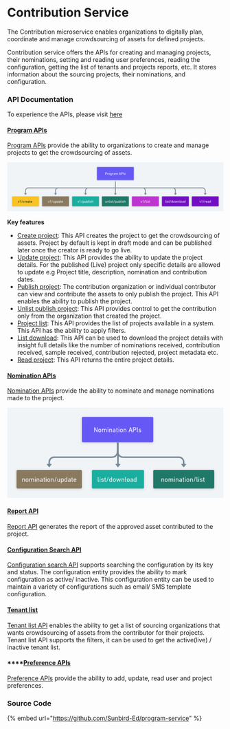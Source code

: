 # Contribution Service

The Contribution microservice enables organizations to digitally plan, coordinate and manage crowdsourcing of assets for defined projects.

Contribution service offers the APIs for creating and managing projects, their nominations, setting and reading user preferences, reading the configuration, getting the list of tenants and projects reports, etc. It stores information about the sourcing projects, their nominations, and configuration.

### API Documentation

To experience the APIs, please visit [here](http://docs.sunbird.org/latest/apis/programsapi/)

#### [Program APIs](http://docs.sunbird.org/latest/apis/programsapi/#tag/Program-CRUD)

[Program APIs](http://docs.sunbird.org/latest/apis/programsapi/#tag/Program-CRUD) provide the ability to organizations to create and manage projects to get the crowdsourcing of assets.

![](<../../../.gitbook/assets/Program APIs (1).png>)

**Key features**

* [Create project](http://docs.sunbird.org/latest/apis/programsapi/#operation/CreateProgram200Success): This API creates the project to get the crowdsourcing of assets. Project by default is kept in draft mode and can be published later once the creator is ready to go live.&#x20;
* [Update project](http://docs.sunbird.org/latest/apis/programsapi/#operation/ProgramUpdate200Success): This API provides the ability to update the project details. For the published (Live) project only specific details are allowed to update e.g Project title, description, nomination and contribution dates.
* [Publish project](http://docs.sunbird.org/latest/apis/programsapi/#operation/Program-Publish200Success): The contribution organization or individual contributor can view and contribute the assets to only publish the project. This API enables the ability to publish the project.
* [Unlist publish project](http://docs.sunbird.org/latest/apis/programsapi/#operation/Unlist-Publish400BadRequest): This API provides control to get the contribution only from the organization that created the project.
* [Project list](http://docs.sunbird.org/latest/apis/programsapi/#operation/ProgramListsuccess-200): This API provides the list of projects available in a system. This API has the ability to apply filters.
* [List download](http://docs.sunbird.org/latest/apis/programsapi/#operation/ListDownload200Success): This API can be used to download the project details with insight full details like the number of nominations received, contribution received, sample received, contribution rejected, project metadata etc.
* [Read project](http://docs.sunbird.org/latest/apis/programsapi/#operation/Read-Program-200-Success): This API returns the entire project details.

#### [Nomination APIs](http://docs.sunbird.org/latest/apis/programsapi/#tag/Nomination)

[Nomination APIs](http://docs.sunbird.org/latest/apis/programsapi/#tag/Nomination) provide the ability to nominate and manage nominations made to the project.&#x20;

![](../../../.gitbook/assets/nomination.png)

#### [Report API](http://docs.sunbird.org/latest/apis/programsapi/#tag/Report)

[Report API](http://docs.sunbird.org/latest/apis/programsapi/#tag/Report) generates the report of the approved asset contributed to the project.

#### [Configuration Search API](http://docs.sunbird.org/latest/apis/programsapi/#tag/Configuration)

[Configuration search API](http://docs.sunbird.org/latest/apis/programsapi/#tag/Configuration) supports searching the configuration by its key and status. The configuration entity provides the ability to mark configuration as active/ inactive. This configuration entity can be used to maintain a variety of configurations such as email/ SMS template configuration.&#x20;

#### [Tenant list ](http://docs.sunbird.org/latest/apis/programsapi/#tag/Tenant-list)

[Tenant list API](http://docs.sunbird.org/latest/apis/programsapi/#tag/Tenant-list) enables the ability to get a list of sourcing organizations that wants crowdsourcing of assets from the contributor for their projects. Tenant list API supports the filters, it can be used to get the active(live) / inactive tenant list.

#### ****[**Preference APIs**](http://docs.sunbird.org/latest/apis/programsapi/#tag/Preference)

[Preference APIs](http://docs.sunbird.org/latest/apis/programsapi/#tag/Preference) provide the ability to add, update, read user and project preferences.&#x20;

### Source Code

{% embed url="https://github.com/Sunbird-Ed/program-service" %}
